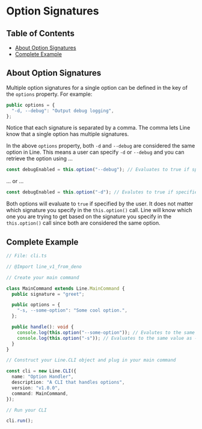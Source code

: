 # Option Signatures

## Table of Contents

- [About Option Signatures](#about-option-signatures)
- [Complete Example](#complete-example)

## About Option Signatures

Multiple option signatures for a single option can be defined in the key of the
`options` property. For example:

```typescript
public options = {
  "-d, --debug": "Output debug logging",
};
```

Notice that each signature is separated by a comma. The comma lets Line know
that a single option has multiple signatures.

In the above `options` property, both `-d` and `--debug` are considered the same
option in Line. This means a user can specify `-d` or `--debug` and you can
retrieve the option using ...

```typescript
const debugEnabled = this.option("--debug"); // Evaluates to true if specified by the user
```

... or ...

```typescript
const debugEnabled = this.option("-d"); // Evalutes to true if specified by the user
```

Both options will evaluate to `true` if specified by the user. It does not
matter which signature you specify in the `this.option()` call. Line will know
which one you are trying to get based on the signature you specify in the
`this.option()` call since both are considered the same option.

## Complete Example

```typescript
// File: cli.ts

// @Import line_v1_from_deno

// Create your main command

class MainCommand extends Line.MainCommand {
  public signature = "greet";

  public options = {
    "-s, --some-option": "Some cool option.",
  };

  public handle(): void {
    console.log(this.option("--some-option")); // Evalutes to the same value as -s
    console.log(this.option("-s")); // Evaluates to the same value as --some-option
  }
}

// Construct your Line.CLI object and plug in your main command

const cli = new Line.CLI({
  name: "Option Handler",
  description: "A CLI that handles options",
  version: "v1.0.0",
  command: MainCommand,
});

// Run your CLI

cli.run();
```
